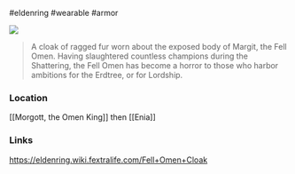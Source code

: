 #eldenring #wearable #armor 

![](https://eldenring.wiki.fextralife.com/file/Elden-Ring/fell_omen_cloak_elden_ring_wiki_guide_200px.png)

>A cloak of ragged fur worn about the exposed body of Margit, the Fell Omen.
>Having slaughtered countless champions during the Shattering, the Fell Omen has become a horror to those who harbor ambitions for the Erdtree, or for Lordship.
### Location
[[Morgott, the Omen King]] then [[Enia]]
### Links
https://eldenring.wiki.fextralife.com/Fell+Omen+Cloak